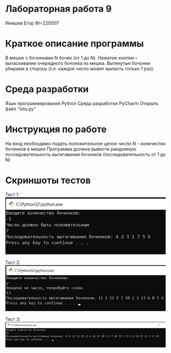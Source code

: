 # Лабораторная работа 9
Инишев Егор
Фт-220007

# Краткое описание программы
В мешке с бочонками N бочек (от 1 до N). 
Нажатие кнопки – вытаскивание очередного бочонка из мешка. 
Вытянутые бочонки убираем в сторону (т.е. каждое число может выпасть только 1 раз). 
 
# Среда разработки
Язык программирования Python 
Среда разработки PyCharm 
Открыть файл "loto.ру"

# Инструкция по работе
На вход необходимо подать положительное целое число N - количество боченков в мешке
Программа должна вывести рандомную последовательность вытягивания бочонков (последовательность от 1 до N)

# Cкриншоты тестов

Тест 1:
![Screenshot 1](https://github.com/inishevv/lab9/blob/main/2023-11-13_22-26-17.png)

Тест 2:
![Screenshot 1](https://github.com/inishevv/lab9/blob/main/2023-11-13_22-26-39.png)

Тест 3:
![Screenshot 1](https://github.com/inishevv/lab9/blob/main/2023-11-13_22-27-00.png)
